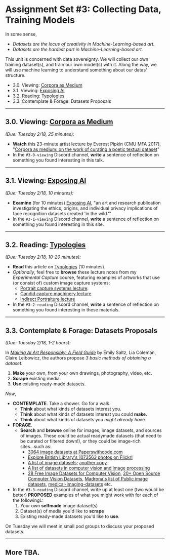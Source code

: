 # Assignment Set #3: Collecting Data, Training Models

In some sense, 

* *Datasets are the locus of creativity in Machine-Learning-based art.*
* *Datasets are the hardest part in Machine-Learning-based art.*

This unit is concerned with data sovereignty. We will collect our own training dataset(s), and train our own model(s) with it. Along the way, we will use machine learning to understand something about our datas' structure. 

* 3.0. Viewing: [Corpora as Medium](https://www.youtube.com/watch?v=IYNKs8vfocc)
* 3.1. Viewing: [Exposing AI](https://exposing.ai/)
* 3.2. Reading: [Typologies](https://www.photopedagogy.com/typologies.html)
* 3.3. Contemplate & Forage: Datasets Proposals 

--- 

## 3.0. Viewing: [Corpora as Medium](https://www.youtube.com/watch?v=IYNKs8vfocc)

*(Due: Tuesday 2/18, 25 minutes):*

* **Watch** this 23-minute artist lecture by Everest Pipkin (CMU MFA 2017), "[Corpora as medium: on the work of curating a poetic textual dataset](https://www.youtube.com/watch?v=IYNKs8vfocc)" 
* In the `#3-0-viewing` Discord channel, **write** a sentence of reflection on something you found interesting in this talk. 

---

## 3.1. Viewing: [Exposing AI](https://exposing.ai/)

*(Due: Tuesday 2/18, 10 minutes):*

* **Examine** (for 10 minutes) [Exposing AI](https://exposing.ai/), "an art and research publication investigating the ethics, origins, and individual privacy implications of face recognition datasets created 'in the wild.'"
* In the `#3-1-viewing` Discord channel, **write** a sentence of reflection on something you found interesting in this site. 

---

## 3.2. Reading: [Typologies](https://www.photopedagogy.com/typologies.html)

*(Due: Tuesday 2/18, 10-20 minutes):*

* **Read** this article on [Typologies](https://www.photopedagogy.com/typologies.html) (10 minutes). 
* *Optionally*, feel free to **browse** these lecture notes from my *Experimental Capture* course, featuring examples of artworks that use (or consist of) custom image capture systems: 
  * [Portrait capture systems lecture](https://github.com/golanlevin/ExperimentalCapture/blob/master/docs/portraits_1_series.md): 
  * [Candid capture machinery lecture](https://github.com/golanlevin/ExperimentalCapture/blob/master/docs/portraits_2_candid_machinery.md)
  * [Indirect Portraiture lecture](https://github.com/golanlevin/ExperimentalCapture/blob/master/docs/portraits_3_indirect_portrait.md)
* In the `#3-2-reading` Discord channel, **write** a sentence of reflection on something you found interesting in these materials. 

---

## 3.3. Contemplate & Forage: Datasets Proposals 

*(Due: Tuesday 2/18, 1-2 hours):*

In [*Making AI Art Responsibly: A Field Guide*](https://partnershiponai.org/) by Emily Saltz, Lia Coleman, Claire Leibowicz, the authors propose *3 basic methods of obtaining a dataset:*

1. **Make** your own, from your own drawings, photography, video, etc. 
2. **Scrape** existing media.
3. **Use** existing ready-made datasets.

*Now*, 

* **CONTEMPLATE**. Take a shower. Go for a walk. 
  * **Think** about what kinds of datasets interest you. 
  * **Think** about what kinds of datasets interest you could **make**.
  * **Think** about what kinds of datasets you *might already hav*e. 
* **FORAGE**. 
  * **Search** and **browse** online for images, image datasets, and sources of images. These could be actual readymade datasets (that need to be curated or filtered down!), or they could be image-rich sites...such as: 
	  * [3064 image datasets at Paperswithcode.com](https://paperswithcode.com/datasets?mod=images)
	  * [Explore British Library's 1073563 photos on Flickr!](https://www.flickr.com/photos/britishlibrary/)
	  * [A list of image datasets](https://docs.google.com/spreadsheets/d/1VijZSkQbqOvsvYBXdCx9UGu5zHGZPPpzwH2uHS-2XxQ/edit?usp=sharing); [another copy](https://docs.google.com/spreadsheets/d/1fIbvZaVl0b82VflBMrfG7QIPxIBtK_w8E8ZAt-uUuAc/edit?usp=sharing)
	  * [A list of datasets in computer vision and image processing](https://en.wikipedia.org/wiki/List_of_datasets_in_computer_vision_and_image_processing)
	  * [28 Free Image Datasets for Computer Vision](https://imerit.net/blog/28-free-image-datasets-for-computer-vision-all-pbm/), [20+ Open Source Computer Vision Datasets](https://www.v7labs.com/blog/computer-vision-datasets), [Madrona's list of Public image datasets](https://www.madronavl.com/launchable/public-data-sources-images), [medical-imaging-datasets](https://github.com/sfikas/medical-imaging-datasets) etc.
* In the `#3-3-reading` Discord channel, write up at least one (two would be better) **PROPOSED** examples of what you might work with for each of the followingL:
	1. Your own **selfmade** image dataset(s)
	2. Dataset(s) of media you'd like to **scrape**
	3. Existing ready-made datasets you'd like to **use**.

On Tuesday we will meet in small pod groups to discuss your proposed datasets. 

---

## More TBA.

